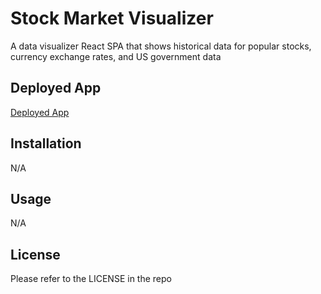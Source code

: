 # Stock Market Visualizer

A data visualizer React SPA that shows historical data for popular stocks, currency exchange rates, and US government data

## Deployed App

[Deployed App](https://jason-lieb.github.io/stock-market-visualizer-react/)

## Installation

N/A

## Usage

N/A

## License

Please refer to the LICENSE in the repo
